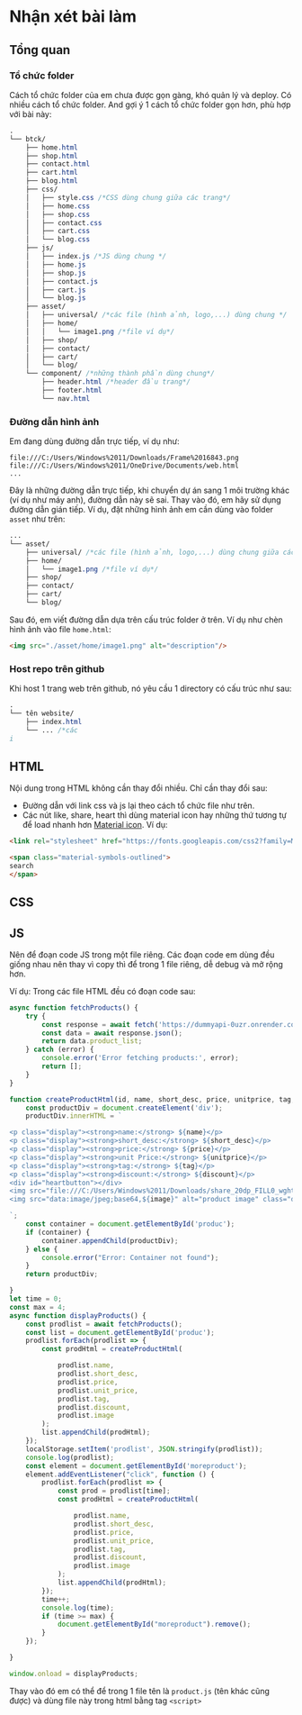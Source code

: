 # Nhận xét bài làm

## Tổng quan
### Tổ chức folder
Cách tổ chức folder của em chưa được gọn gàng, khó quản lý và deploy. Có nhiều cách tổ chức folder. And gợi ý 1 cách tổ chức folder gọn hơn, phù hợp với bài này:
```css
.
└── btck/
    ├── home.html
    ├── shop.html
    ├── contact.html
    ├── cart.html
    ├── blog.html
    ├── css/
    │   ├── style.css /*CSS dùng chung giữa các trang*/
    │   ├── home.css
    │   ├── shop.css
    │   ├── contact.css
    │   ├── cart.css
    │   └── blog.css
    ├── js/
    │   ├── index.js /*JS dùng chung */
    │   ├── home.js
    │   ├── shop.js
    │   ├── contact.js
    │   ├── cart.js
    │   └── blog.js
    ├── asset/
    │   ├── universal/ /*các file (hình ảnh, logo,...) dùng chung */
    │   ├── home/
    │   │   └── image1.png /*file ví dụ*/
    │   ├── shop/
    │   ├── contact/
    │   ├── cart/
    │   └── blog/
    └── component/ /*những thành phần dùng chung*/
        ├── header.html /*header đầu trang*/
        ├── footer.html
        └── nav.html
```
### Đường dẫn hình ảnh
Em đang dùng đường dẫn trực tiếp, ví dụ như:
```
file:///C:/Users/Windows%2011/Downloads/Frame%2016843.png
file:///C:/Users/Windows%2011/OneDrive/Documents/web.html
...
```
Đây là những đường dẫn trực tiếp, khi chuyển dự án sang 1 môi trường khác (ví dụ như máy anh), đường dẫn này sẽ sai. Thay vào đó, em hãy sử dụng đường dẫn gián tiếp. Ví dụ, đặt những hình ảnh em cần dùng vào folder `asset` như trên:
```css
...
└── asset/
    ├── universal/ /*các file (hình ảnh, logo,...) dùng chung giữa các trang*/
    ├── home/
    │   └── image1.png /*file ví dụ*/
    ├── shop/
    ├── contact/
    ├── cart/
    └── blog/
```
Sau đó, em viết đường dẫn dựa trên cấu trúc folder ở trên. Ví dụ như chèn hình ảnh vào file `home.html`:
```html
<img src="./asset/home/image1.png" alt="description"/>
```
### Host repo trên github
Khi host 1 trang web trên github, nó yêu cầu 1 directory có cấu trúc như sau:
```css
.
└── tên website/
    ├── index.html
    └── ... /*các 
i
```

## HTML
Nội dung trong HTML không cần thay đổi nhiều. Chỉ cần thay đổi sau:

- Đường dẫn với link css và js lại theo cách tổ chức file như trên.
- Các nút like, share, heart thì dùng material icon hay những thứ tương tự để load nhanh hơn [Material icon](https://fonts.google.com/icons?selected=Material+Symbols+Outlined:search:FILL@0;wght@400;GRAD@0;opsz@24&icon.size=24&icon.color=%23e8eaed). Ví dụ:
```html
<link rel="stylesheet" href="https://fonts.googleapis.com/css2?family=Material+Symbols+Outlined:opsz,wght,FILL,GRAD@20..48,100..700,0..1,-50..200" />

<span class="material-symbols-outlined">
search
</span>
```

## CSS

## JS
Nên để đoạn code JS trong một file riêng. Các đoạn code em dùng đều giống nhau nên thay vì copy thì để trong 1 file riêng, dễ debug và mở rộng hơn.

Ví dụ: 
Trong các file HTML đều có đoạn code sau:
```js
async function fetchProducts() {
    try {
        const response = await fetch('https://dummyapi-0uzr.onrender.com/products');
        const data = await response.json();
        return data.product_list;
    } catch (error) {
        console.error('Error fetching products:', error);
        return [];
    }
}

function createProductHtml(id, name, short_desc, price, unitprice, tag, discount, image) {
    const productDiv = document.createElement('div');
    productDiv.innerHTML = `

<p class="display"><strong>name:</strong> ${name}</p>
<p class="display"><strong>short_desc:</strong> ${short_desc}</p>
<p class="display"><strong>price:</strong> ${price}</p>
<p class="display"><strong>unit Price:</strong> ${unitprice}</p>
<p class="display"><strong>tag:</strong> ${tag}</p>
<p class="display"><strong>discount:</strong> ${discount}</p>
<div id="heartbutton"></div>
<img src="file:///C:/Users/Windows%2011/Downloads/share_20dp_FILL0_wght400_GRAD0_opsz20.png" alt="share" style="width:10%" class="display">
<img src="data:image/jpeg;base64,${image}" alt="product image" class="display">

`;
    const container = document.getElementById('produc');
    if (container) {
        container.appendChild(productDiv);
    } else {
        console.error("Error: Container not found");
    }
    return productDiv;

}
let time = 0;
const max = 4;
async function displayProducts() {
    const prodlist = await fetchProducts();
    const list = document.getElementById('produc');
    prodlist.forEach(prodlist => {
        const prodHtml = createProductHtml(

            prodlist.name,
            prodlist.short_desc,
            prodlist.price,
            prodlist.unit_price,
            prodlist.tag,
            prodlist.discount,
            prodlist.image
        );
        list.appendChild(prodHtml);
    });
    localStorage.setItem('prodlist', JSON.stringify(prodlist));
    console.log(prodlist);
    const element = document.getElementById('moreproduct');
    element.addEventListener("click", function () {
        prodlist.forEach(prodlist => {
            const prod = prodlist[time];
            const prodHtml = createProductHtml(

                prodlist.name,
                prodlist.short_desc,
                prodlist.price,
                prodlist.unit_price,
                prodlist.tag,
                prodlist.discount,
                prodlist.image
            );
            list.appendChild(prodHtml);
        });
        time++;
        console.log(time);
        if (time >= max) {
            document.getElementById("moreproduct").remove();
        }
    });

}

window.onload = displayProducts;
```
Thay vào đó em có thể để trong 1 file tên là `product.js` (tên khác cũng được) và dùng file này trong html bằng tag `<script>`